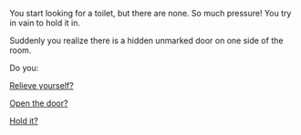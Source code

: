 You start looking for a toilet, but there are none. So much pressure! You try in vain to hold it in.

Suddenly you realize there is a hidden unmarked door on one side of the room.

Do you:

[Relieve yourself?](relieve/relieve-yourself.md)

[Open the door?](door/open-door.md)

[Hold it?](hold/hold-it.md)
